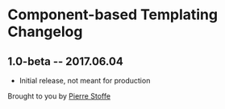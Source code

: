 # Component-based Templating Changelog

## 1.0-beta -- 2017.06.04

* Initial release, not meant for production

Brought to you by [Pierre Stoffe](https://pierrestoffe.be)
